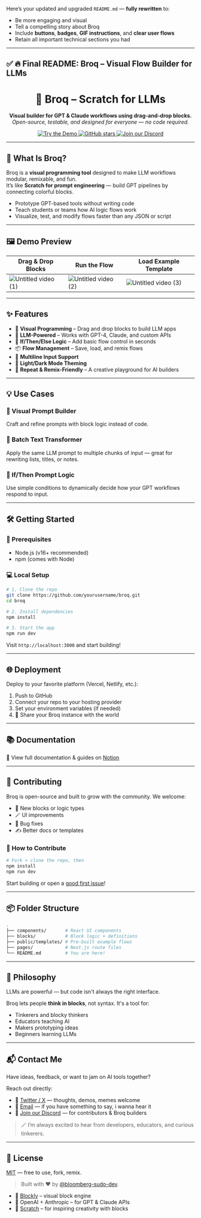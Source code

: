 Here’s your updated and upgraded `README.md` — **fully rewritten** to:

* Be more engaging and visual
* Tell a compelling story about Broq
* Include **buttons**, **badges**, **GIF instructions**, and **clear user flows**
* Retain all important technical sections you had

---

## ✅ 🔥 Final README: Broq – Visual Flow Builder for LLMs


<h1 align="center">🧱 Broq – Scratch for LLMs</h1>

<p align="center">
  <b>Visual builder for GPT & Claude workflows using drag-and-drop blocks.</b><br>
  <i>Open-source, testable, and designed for everyone — no code required.</i>
</p>

<p align="center">
  <a href="broq-home.vercel.app" target="_blank">
    <img alt="Try the Demo" src="https://img.shields.io/badge/%F0%9F%A7%B1%20Try%20Live%20Demo-blue?style=for-the-badge" />
  </a>
  <a href="https://github.com/bloomberg-sudo-dev/broq/" target="_blank"> 
    <img alt="GitHub stars" src="https://img.shields.io/github/stars/bloomberg-sudo-dev/broq?style=for-the-badge" />
  </a>
  <a href="https://discord.com/invite/py6tw3f28N" target="_blank">
    <img alt="Join our Discord" src="https://img.shields.io/badge/💬%20Join%20Discord-5865F2?style=for-the-badge&logo=discord&logoColor=white" />
  </a>
</p>

---

## 🎥 What Is Broq?

Broq is a **visual programming tool** designed to make LLM workflows modular, remixable, and fun.  
It’s like **Scratch for prompt engineering** — build GPT pipelines by connecting colorful blocks.

- Prototype GPT-based tools without writing code
- Teach students or teams how AI logic flows work
- Visualize, test, and modify flows faster than any JSON or script

---

## 🖼️ Demo Preview

| Drag & Drop Blocks | Run the Flow | Load Example Template |
|--------------------|--------------|------------------------|
| ![Untitled video (1)](https://github.com/user-attachments/assets/9ee728eb-34c5-42fe-abd8-d0898f6ab90b) | ![Untitled video (2)](https://github.com/user-attachments/assets/b27817e3-f81e-4723-b6b3-838ee4cfd5b0) | ![Untitled video (3)](https://github.com/user-attachments/assets/b0f32328-45d6-4ba2-affd-18c53e44d7ec) |

---

## ✨ Features

- 🧱 **Visual Programming** – Drag and drop blocks to build LLM apps
- 💬 **LLM-Powered** – Works with GPT-4, Claude, and custom APIs
- 🧠 **If/Then/Else Logic** – Add basic flow control in seconds
- 📦 **Flow Management** – Save, load, and remix flows
- 🧾 **Multiline Input Support**
- 🎨 **Light/Dark Mode Theming**
- 🔁 **Repeat & Remix-Friendly** – A creative playground for AI builders

---

## 💡 Use Cases

### 🧱 Visual Prompt Builder  
Craft and refine prompts with block logic instead of code.

### 🔁 Batch Text Transformer  
Apply the same LLM prompt to multiple chunks of input — great for rewriting lists, titles, or notes.

### 🧩 If/Then Prompt Logic  
Use simple conditions to dynamically decide how your GPT workflows respond to input.

---

## 🛠️ Getting Started

### 🔧 Prerequisites

- Node.js (v16+ recommended)
- npm (comes with Node)

### 💻 Local Setup

```bash
# 1. Clone the repo
git clone https://github.com/yourusername/broq.git
cd broq

# 2. Install dependencies
npm install

# 3. Start the app
npm run dev
````

Visit `http://localhost:3000` and start building!

---

## 🌐 Deployment

Deploy to your favorite platform (Vercel, Netlify, etc.):

1. Push to GitHub
2. Connect your repo to your hosting provider
3. Set your environment variables (if needed)
4. 🎉 Share your Broq instance with the world

---

## 📚 Documentation

📖 View full documentation & guides on [Notion]([https://your-notion-doc-url.com](https://agreeable-idea-6f3.notion.site/Broq-Documentation-2142e0439528805da5cfdd912d41433d))

---

## 🤝 Contributing

Broq is open-source and built to grow with the community.
We welcome:

* 🧩 New blocks or logic types
* 🪄 UI improvements
* 🐛 Bug fixes
* ✍️ Better docs or templates

### 👣 How to Contribute

```bash
# Fork + clone the repo, then
npm install
npm run dev
```

Start building or open a [good first issue](https://github.com/yourusername/broq/issues?q=is%3Aissue+label%3A%22good+first+issue%22)!

---

## 📦 Folder Structure

```bash
.
├── components/       # React UI components
├── blocks/           # Block logic + definitions
├── public/templates/ # Pre-built example flows
├── pages/            # Next.js route files
└── README.md         # You are here!
```

---

## 🧠 Philosophy

LLMs are powerful — but code isn't always the right interface.

Broq lets people **think in blocks**, not syntax.
It's a tool for:

* Tinkerers and blocky thinkers
* Educators teaching AI
* Makers prototyping ideas
* Beginners learning LLMs

---

## 📬 Contact Me

Have ideas, feedback, or want to jam on AI tools together?

Reach out directly:

- 🧠 [Twitter / X](https://twitter.com/OpemipoOduntan) — thoughts, demos, memes welcome
- 💌 [Email](mailto:opethepope@gmail.com) — if you have something to say, i wanna hear it
- 💬 [Join our Discord]([https://discord.gg/yourdiscord](https://discord.com/invite/py6tw3f28N)) — for contributors & Broq builders

> 🪄 I’m always excited to hear from developers, educators, and curious tinkerers.

---

## 📜 License

[MIT](LICENSE) — free to use, fork, remix.

> Built with ❤️ by [@bloomberg-sudo-dev](https://github.com/bloomberg-sudo-dev/).

* 🧱 [Blockly](https://developers.google.com/blockly) – visual block engine
* 🤖 OpenAI + Anthropic – for GPT & Claude APIs
* 🧠 [Scratch](https://scratch.mit.edu) – for inspiring creativity with blocks

```
